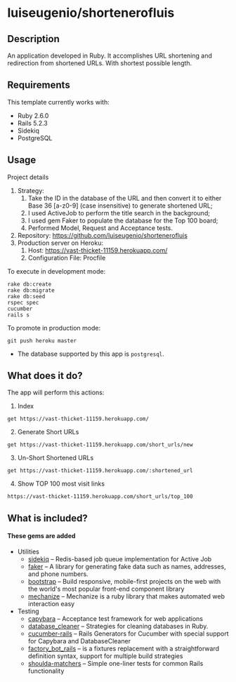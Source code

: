 # luiseugenio/shortenerofluis

## Description

An application developed in Ruby. It accomplishes URL shortening and redirection from shortened URLs. With shortest possible length.

## Requirements

This template currently works with:

* Ruby 2.6.0
* Rails 5.2.3
* Sidekiq
* PostgreSQL

## Usage

Project details

1. Strategy:
    1. Take the ID in the database of the URL and then convert it to either Base 36 [a-z0-9] (case insensitive) to generate shortened URL;
    2. I used ActiveJob to perform the title search in the background;
    3. I used gem Faker to populate the database for the Top 100 board;
    4. Performed Model, Request and Acceptance tests.
2. Repository: https://github.com/luiseugenio/shortenerofluis
3. Production server on Heroku:
    1. Host: https://vast-thicket-11159.herokuapp.com/
    2. Configuration File: Procfile

To execute in development mode:

```
rake db:create
rake db:migrate
rake db:seed
rspec spec
cucumber
rails s
```

To promote in production mode:

```
git push heroku master
```

* The database supported by this app is `postgresql`.

## What does it do?

The app will perform this actions:

1. Index
```
get https://vast-thicket-11159.herokuapp.com/
```

2. Generate Short URLs
```
get https://vast-thicket-11159.herokuapp.com/short_urls/new
```

3. Un-Short Shortened URLs
```
get https://vast-thicket-11159.herokuapp.com/:shortened_url
```

4. Show TOP 100 most visit links
```
https://vast-thicket-11159.herokuapp.com/short_urls/top_100
```

## What is included?

#### These gems are added

* Utilities
    * [sidekiq][] – Redis-based job queue implementation for Active Job
    * [faker][] – A library for generating fake data such as names, addresses, and phone numbers.
    * [bootstrap][] – Build responsive, mobile-first projects on the web with the world's most popular front-end component library
    * [mechanize][] – Mechanize is a ruby library that makes automated web interaction easy
* Testing
    * [capybara][] – Acceptance test framework for web applications
    * [database_cleaner][] – Strategies for cleaning databases in Ruby.
    * [cucumber-rails][] – Rails Generators for Cucumber with special support for Capybara and DatabaseCleaner
    * [factory_bot_rails][] – is a fixtures replacement with a straightforward definition syntax, support for multiple build strategies
    * [shoulda-matchers][] – Simple one-liner tests for common Rails functionality

[sidekiq]:http://sidekiq.org
[faker]:https://github.com/stympy/faker
[bootstrap]:http://getbootstrap.com
[mechanize]:https://github.com/sparklemotion/mechanize
[capybara]:https://github.com/cucumber/cucumber-rails
[database_cleaner]:https://github.com/DatabaseCleaner/database_cleaner
[cucumber-rails]:https://github.com/cucumber/cucumber-rails
[factory_bot_rails]:https://github.com/thoughtbot/factory_bot_rails
[shoulda-matchers]:https://github.com/thoughtbot/shoulda-matchers